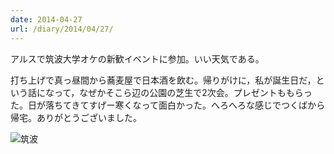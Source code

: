 ```yaml
---
date: 2014-04-27
url: /diary/2014/04/27/
---
```


アルスで筑波大学オケの新歓イベントに参加。いい天気である。

打ち上げで真っ昼間から蕎麦屋で日本酒を飲む。帰りがけに，私が誕生日だ，という話になって，なぜかそこら辺の公園の芝生で2次会。プレゼントももらった。日が落ちてきてすげー寒くなって面白かった。へろへろな感じでつくばから帰宅。ありがとうございました。

![筑波](http://instagram.com/p/nR_IcISLmE/media?size=l "筑波")